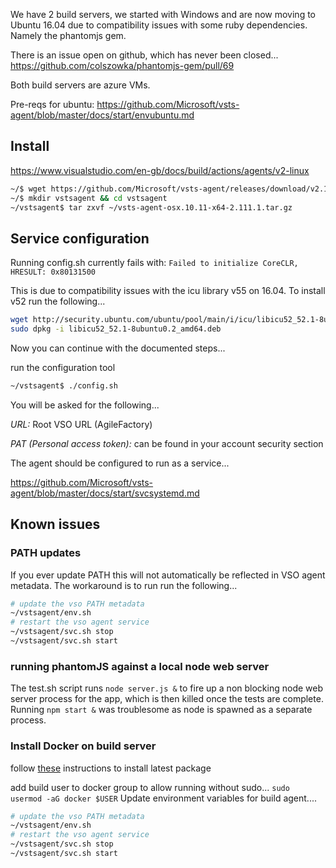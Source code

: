 We have 2 build servers, we started with Windows and are now moving to Ubuntu 16.04 due to compatibility issues with some ruby dependencies.  Namely the phantomjs gem.

There is an issue open on github, which has never been closed...
https://github.com/colszowka/phantomjs-gem/pull/69

Both build servers are azure VMs.

Pre-reqs for ubuntu: https://github.com/Microsoft/vsts-agent/blob/master/docs/start/envubuntu.md

## Install

https://www.visualstudio.com/en-gb/docs/build/actions/agents/v2-linux

``` bash
~/$ wget https://github.com/Microsoft/vsts-agent/releases/download/v2.111.1/vsts-agent-osx.10.11-x64-2.111.1.tar.gz
~/$ mkdir vstsagent && cd vstsagent
~/vstsagent$ tar zxvf ~/vsts-agent-osx.10.11-x64-2.111.1.tar.gz
```

## Service configuration

Running config.sh currently fails with: `Failed to initialize CoreCLR, HRESULT: 0x80131500`

This is due to compatibility issues with the icu library v55 on 16.04.
To install v52 run the following...

``` bash
wget http://security.ubuntu.com/ubuntu/pool/main/i/icu/libicu52_52.1-8ubuntu0.2_amd64.deb
sudo dpkg -i libicu52_52.1-8ubuntu0.2_amd64.deb
```

Now you can continue with the documented steps...

run the configuration tool

``` bash
~/vstsagent$ ./config.sh
```

You will be asked for the following...

*URL:* Root VSO URL (AgileFactory)

*PAT (Personal access token):* can be found in your account security section

The agent should be configured to run as a service...

https://github.com/Microsoft/vsts-agent/blob/master/docs/start/svcsystemd.md

## Known issues

### PATH updates

If you ever update PATH this will not automatically be reflected in VSO agent metadata.  The workaround is to run run the following...

``` bash
# update the vso PATH metadata
~/vstsagent/env.sh 
# restart the vso agent service
~/vstsagent/svc.sh stop
~/vstsagent/svc.sh start
```

### running phantomJS against a local node web server

The test.sh script runs `node server.js &` to fire up a non blocking node web server process for the app, which is then killed once the tests are complete.  Running `npm start &` was troublesome as node is spawned as a separate process.

### Install Docker on build server

follow [these](https://docs.docker.com/engine/installation/linux/ubuntu/#install-from-a-package) instructions to install latest package

add build user to docker group to allow running without sudo...
`sudo usermod -aG docker $USER`
Update environment variables for build agent....
``` bash
# update the vso PATH metadata
~/vstsagent/env.sh 
# restart the vso agent service
~/vstsagent/svc.sh stop
~/vstsagent/svc.sh start
```